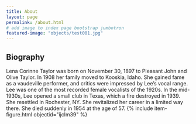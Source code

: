 ```yaml
---
title: About
layout: page
permalink: /about.html
# add image to index page bootstrap jumbotron
featured-image: "objects/test001.jpg"
---
```

## Biography 


Lena Corinne Taylor was born on November 30, 1897 to Pleasant John and Olive Taylor. In 1908 her family moved to Kooskia, Idaho. She gained fame as a vaudeville performer, and critics were impressed by Lee’s vocal range. Lee was one of the most recorded female vocalists of the 1920s. In the mid-1930s, Lee opened a small club in Texas, which a fire destroyed in 1939. She resettled in Rochester, NY. She revitalized her career in a limited way there. She died suddenly in 1954 at the age of 57.
{% include item-figure.html objectid="ijclm39" %}